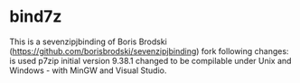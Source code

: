 # bind7z
This is a sevenzipjbinding of Boris Brodski (https://github.com/borisbrodski/sevenzipjbinding) fork following changes: is used p7zip initial version 9.38.1 changed to be compilable under Unix and Windows - with MinGW and Visual Studio.
